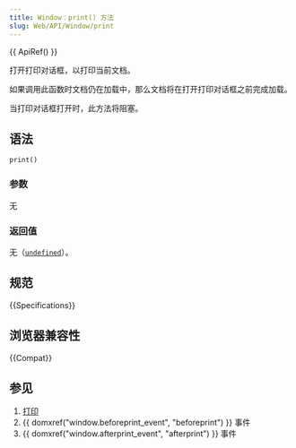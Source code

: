 ```yaml
---
title: Window：print() 方法
slug: Web/API/Window/print
---
```


{{ ApiRef() }}

打开打印对话框，以打印当前文档。

如果调用此函数时文档仍在加载中，那么文档将在打开打印对话框之前完成加载。

当打印对话框打开时，此方法将阻塞。

## 语法

```js-nolint
print()
```

### 参数

无

### 返回值

无（[`undefined`](/zh-CN/docs/Web/JavaScript/Reference/Global_Objects/undefined)）。

## 规范

{{Specifications}}

## 浏览器兼容性

{{Compat}}

## 参见

1. [打印](/zh-CN/docs/Web/Guide/Printing)
2. {{ domxref("window.beforeprint_event", "beforeprint") }} 事件
3. {{ domxref("window.afterprint_event", "afterprint") }} 事件
